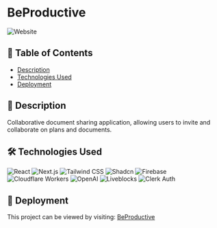 # BeProductive

![Website](https://img.shields.io/website?down_message=online&up_message=online&url=https%3A%2F%2Fbeproductive-24k07uymj-code4wyatts-projects.vercel.app)

## 📖 Table of Contents
- [Description](#-description)
- [Technologies Used](#-technologies-used)
- [Deployment](#-deployment)

## 📜 Description
Collaborative document sharing application, allowing users to invite and collaborate on plans and documents.

## 🛠️ Technologies Used

![React](https://img.shields.io/badge/React-20232A?style=for-the-badge&logo=react&logoColor=61DAFB)
![Next.js](https://img.shields.io/badge/Next.js-000000?style=for-the-badge&logo=next-dot-js&logoColor=white)
![Tailwind CSS](https://img.shields.io/badge/Tailwind_CSS-38B2AC?style=for-the-badge&logo=tailwind-css&logoColor=white)
![Shadcn](https://img.shields.io/badge/Shadcn-000000?style=for-the-badge&logo=shadcn&logoColor=white)
![Firebase](https://img.shields.io/badge/Firebase-FFCA28?style=for-the-badge&logo=firebase&logoColor=white)
![Cloudflare Workers](https://img.shields.io/badge/Cloudflare_Workers-F38020?style=for-the-badge&logo=cloudflare&logoColor=white)
![OpenAI](https://img.shields.io/badge/OpenAI-412991?style=for-the-badge&logo=openai&logoColor=white)
![Liveblocks](https://img.shields.io/badge/Liveblocks-000000?style=for-the-badge&logo=liveblocks&logoColor=white)
![Clerk Auth](https://img.shields.io/badge/Clerk_Auth-000000?style=for-the-badge&logo=clerk&logoColor=white)

## 🚀 Deployment
This project can be viewed by visiting: [BeProductive](https://beproductive-24k07uymj-code4wyatts-projects.vercel.app)


